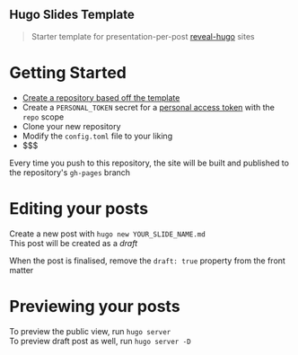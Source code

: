 Hugo Slides Template
---

> Starter template for presentation-per-post [reveal-hugo](https://github.com/dzello/reveal-hugo) sites

# Getting Started

* [Create a repository based off the template](https://github.com/featherbear/Slides-Hugo-Template/generate)
* Create a `PERSONAL_TOKEN` secret for a [personal access token](https://github.com/settings/tokens) with the `repo` scope
* Clone your new repository
* Modify the `config.toml` file to your liking
* $$$

Every time you push to this repository, the site will be built and published to the repository's `gh-pages` branch

# Editing your posts

Create a new post with `hugo new YOUR_SLIDE_NAME.md`  
This post will be created as a _draft_

When the post is finalised, remove the `draft: true` property from the front matter

# Previewing your posts

To preview the public view, run `hugo server`  
To preview draft post as well, run `hugo server -D`  
